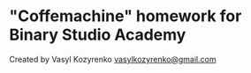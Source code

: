 # "Coffemachine" homework for Binary Studio Academy
Created by Vasyl Kozyrenko vasylkozyrenko@gmail.com
